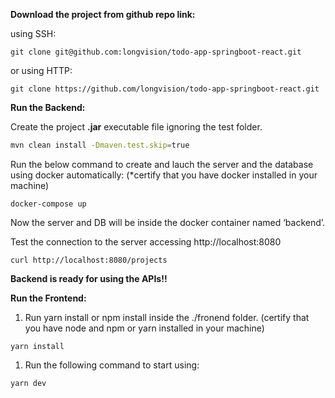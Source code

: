 **Download the project from github repo link:**

using SSH:

```
git clone git@github.com:longvision/todo-app-springboot-react.git
```

or using HTTP:

```
git clone https://github.com/longvision/todo-app-springboot-react.git
```

**Run the Backend:**

Create the project **.jar** executable file ignoring the test folder.

```bash
mvn clean install -Dmaven.test.skip=true
```

Run the below command to create and lauch the server and the database using docker automatically: (\*certify that you have docker installed in your machine)

```
docker-compose up
```

Now the server and DB will be inside the docker container named ‘backend’.

Test the connection to the server accessing http://localhost:8080

```docker
curl http://localhost:8080/projects
```

**Backend is ready for using the APIs!!**

**Run the Frontend:**

1. Run yarn install or npm install inside the ./fronend folder. (certify that you have node and npm or yarn installed in your machine)

```
yarn install
```

1. Run the following command to start using:

```
yarn dev
```
